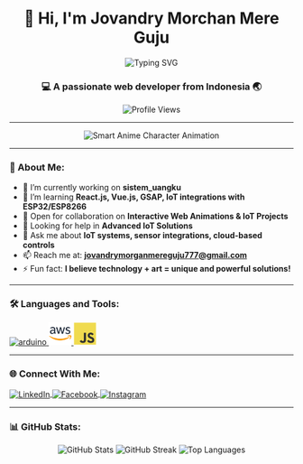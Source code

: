 <h1 align="center">
  👋 Hi, I'm Jovandry Morchan Mere Guju
</h1>

<p align="center">
  <img src="https://readme-typing-svg.herokuapp.com?font=Fira+Code&size=22&pause=1000&color=0E75B6&width=435&lines=Passionate+Web+Developer;IoT+and+Tech+Innovator;Animation+and+Creative+Thinker" alt="Typing SVG" />
</p>

<h3 align="center">
  💻 A passionate web developer from Indonesia 🌏
</h3>

<p align="center">
  <img src="https://komarev.com/ghpvc/?username=jovanmorgan&label=Profile%20Views&color=blueviolet&style=plastic" alt="Profile Views" />
</p>

---

<div align="center">
  <img src="https://i.giphy.com/media/13HgwGsXF0aiGY/giphy.gif" width="300" alt="Smart Anime Character Animation" />
</div>


---

<h3 align="left"> 🚀 About Me: </h3>

- 🔭 I’m currently working on **sistem_uangku**
- 🌱 I’m learning **React.js, Vue.js, GSAP, IoT integrations with ESP32/ESP8266**
- 👯 Open for collaboration on **Interactive Web Animations & IoT Projects**
- 🤝 Looking for help in **Advanced IoT Solutions**
- 💬 Ask me about **IoT systems, sensor integrations, cloud-based controls**
- 📫 Reach me at: **jovandrymorganmereguju777@gmail.com**
- ⚡ Fun fact: **I believe technology + art = unique and powerful solutions!**

---

<h3 align="left"> 🛠️ Languages and Tools: </h3>
<p align="left">
  <a href="https://www.arduino.cc/" target="_blank">
    <img src="https://cdn.worldvectorlogo.com/logos/arduino-1.svg" alt="arduino" width="40" height="40" />
  </a>
  <a href="https://aws.amazon.com" target="_blank">
    <img src="https://raw.githubusercontent.com/devicons/devicon/master/icons/amazonwebservices/amazonwebservices-original-wordmark.svg" alt="aws" width="40" height="40" />
  </a>
  <a href="https://developer.mozilla.org/en-US/docs/Web/JavaScript" target="_blank">
    <img src="https://raw.githubusercontent.com/devicons/devicon/master/icons/javascript/javascript-original.svg" alt="javascript" width="40" height="40" />
  </a>
  <!-- Add more icons as necessary -->
</p>

---

<h3 align="left"> 🌐 Connect With Me: </h3>
<p align="left">
  <a href="https://linkedin.com/in/https://www.linkedin.com/in/jovandry-morchan-316284278/" target="_blank">
    <img align="center" src="https://raw.githubusercontent.com/rahuldkjain/github-profile-readme-generator/master/src/images/icons/Social/linked-in-alt.svg" alt="LinkedIn" height="30" width="40" />
  </a>
  <a href="https://fb.com/https://www.facebook.com/jovan.morgan.94" target="_blank">
    <img align="center" src="https://raw.githubusercontent.com/rahuldkjain/github-profile-readme-generator/master/src/images/icons/Social/facebook.svg" alt="Facebook" height="30" width="40" />
  </a>
  <a href="https://instagram.com/https://www.instagram.com/beta_coding_kupang/?igsh=n2lvz2zwog5hz2u4" target="_blank">
    <img align="center" src="https://raw.githubusercontent.com/rahuldkjain/github-profile-readme-generator/master/src/images/icons/Social/instagram.svg" alt="Instagram" height="30" width="40" />
  </a>
</p>

---

### 📊 GitHub Stats:
<p align="center">
  <img src="https://github-readme-stats.vercel.app/api?username=jovanmorgan&show_icons=true&theme=radical" alt="GitHub Stats" />
  <img src="https://streak-stats.demolab.com?user=jovanmorgan&theme=radical" alt="GitHub Streak" />
  <img src="https://github-readme-stats.vercel.app/api/top-langs?username=jovanmorgan&show_icons=true&locale=en&layout=compact&theme=radical" alt="Top Languages" />
</p>


